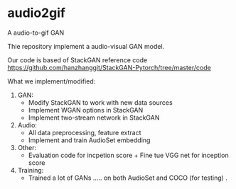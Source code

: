 # audio2gif
A audio-to-gif GAN

Thie repository implement a audio-visual GAN model. 

Our code is based of StackGAN reference code
https://github.com/hanzhanggit/StackGAN-Pytorch/tree/master/code

What we implement/modified:
1. GAN:
     - Modify StackGAN to work with new data sources 
     - Implement WGAN options in StackGAN 
     - Implement two-stream network in StackGAN 
2. Audio:
     - All data preprocessing, feature extract
     - Implement and train AudioSet embedding
3. Other:
     - Evaluation code for incpetion score + Fine tue VGG net for inception score
4. Training:
     - Trained a lot of GANs ..... on both AudioSet and COCO (for testing)
    .   

